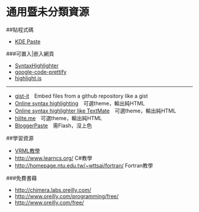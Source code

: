 # 通用暨未分類資源

##貼程式碼
* [KDE Paste](https://paste.kde.org/)

###可置入|嵌入網頁
* [SyntaxHighlighter](http://alexgorbatchev.com/SyntaxHighlighter/)
* [google-code-prettify](https://github.com/google/code-prettify)
* [highlight.js](https://highlightjs.org/)
-----
* [gist-it](https://gist-it.appspot.com/)　Embed files from a github repository like a gist
* [Online syntax highlighting](http://tohtml.com/)　可選theme，輸出純HTML
* [Online syntax highlighter like TextMate](http://markup.su/highlighter/)　可選theme，輸出純HTML
* [hilite.me](http://hilite.me/)　可選theme，輸出純HTML
* [BloggerPaste](http://francois.schnell.free.fr/tools/BloggerPaste/BloggerPaste.html)　需Flash，沒上色

##學習資源
* [VRML教學](http://www.sdsc.edu/~moreland/courses/Siggraph98/vrml97/slides/mt0000.htm)
* <http://www.learncs.org/> C#教學
* <http://homepage.ntu.edu.tw/~wttsai/fortran/> Fortran教學

###免費書藉
* <http://chimera.labs.oreilly.com/>
* <http://www.oreilly.com/programming/free/>
* <http://www.oreilly.com/free/>